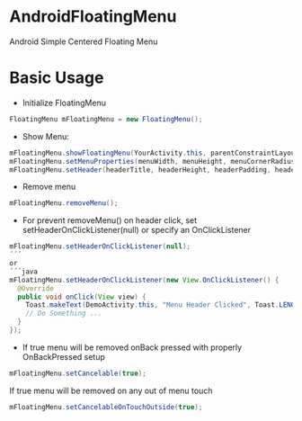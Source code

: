 # AndroidFloatingMenu
Android Simple Centered Floating Menu

# Basic Usage

  - Initialize FloatingMenu
```java
FloatingMenu mFloatingMenu = new FloatingMenu();
```
  - Show Menu:
```java
mFloatingMenu.showFloatingMenu(YourActivity.this, parentConstraintLayout, callbacks, demoData(), menuIconPosition, menuItemIconPadding);
mFloatingMenu.setMenuProperties(menuWidth, menuHeight, menuCornerRadius, menuBackgroundColor, menuElevation);
mFloatingMenu.setHeader(headerTitle, headerHeight, headerPadding, headerTitleColor, headerBackgroundColor);
```
  - Remove menu
```java
mFloatingMenu.removeMenu();
```
  - For prevent removeMenu() on header click, set setHeaderOnClickListener(null) or specify an OnClickListener
```java
mFloatingMenu.setHeaderOnClickListener(null);
´´´
or
´´´java
mFloatingMenu.setHeaderOnClickListener(new View.OnClickListener() {
  @Override
  public void onClick(View view) {
    Toast.makeText(DemoActivity.this, "Menu Header Clicked", Toast.LENGTH_SHORT).show();
    // Do Something ...
  }
});
```
  - If true menu will be removed onBack pressed with properly OnBackPressed setup
```java
mFloatingMenu.setCancelable(true);
```


If true menu will be removed on any out of menu touch
```java
mFloatingMenu.setCancelableOnTouchOutside(true);
```


